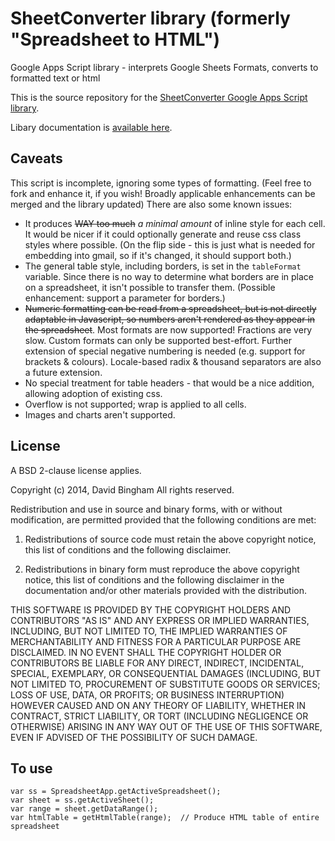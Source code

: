 SheetConverter library (formerly "Spreadsheet to HTML")
==============

Google Apps Script library - interprets Google Sheets Formats, converts to formatted text or html

This is the source repository for the [SheetConverter Google Apps Script library](https://sites.google.com/site/scriptsexamples/custom-methods/sheetconverter).

Libary documentation is [available here](https://script.google.com/macros/library/d/Mo6Ljr7ZKrMeYO9mHqOdo9oxc-w7mEonb/5).

## Caveats ##

This script is incomplete, ignoring some types of formatting. (Feel free to fork and enhance it, if you wish! Broadly applicable enhancements can be merged and the library updated) There are also some known issues:

 - It produces <del>WAY too much</del> *a minimal amount* of inline style for each cell. It would be nicer if it could optionally generate and reuse css class styles where possible. (On the flip side - this is just what is needed for embedding into gmail, so if it's changed, it should support both.)
 - The general table style, including borders, is set in the `tableFormat` variable. Since there is no way to determine what borders are in place on a spreadsheet, it isn't possible to transfer them. (Possible enhancement: support a parameter for borders.)
 - <del>Numeric formatting can be read from a spreadsheet, but is not directly adaptable in Javascript, so numbers aren't rendered as they appear in the spreadsheet</del>. Most formats are now supported! Fractions are very slow. Custom formats can only be supported best-effort. Further extension of special negative numbering is needed (e.g. support for brackets & colours). Locale-based radix & thousand separators are also a future extension.
 - No special treatment for table headers - that would be a nice addition, allowing adoption of existing css.
 - Overflow is not supported; wrap is applied to all cells.
 - Images and charts aren't supported.

## License ##

A BSD 2-clause license applies.

Copyright (c) 2014, David Bingham
All rights reserved.

Redistribution and use in source and binary forms, with or without modification, are permitted provided that the following conditions are met:

 1. Redistributions of source code must retain the above copyright notice, this list of conditions and the following disclaimer.

 2. Redistributions in binary form must reproduce the above copyright notice, this list of conditions and the following disclaimer in the documentation and/or other materials provided with the distribution.

THIS SOFTWARE IS PROVIDED BY THE COPYRIGHT HOLDERS AND CONTRIBUTORS "AS IS" AND ANY EXPRESS OR IMPLIED WARRANTIES, INCLUDING, BUT NOT LIMITED TO, THE IMPLIED WARRANTIES OF MERCHANTABILITY AND FITNESS FOR A PARTICULAR PURPOSE ARE DISCLAIMED. IN NO EVENT SHALL THE COPYRIGHT HOLDER OR CONTRIBUTORS BE LIABLE FOR ANY DIRECT, INDIRECT, INCIDENTAL, SPECIAL, EXEMPLARY, OR CONSEQUENTIAL DAMAGES (INCLUDING, BUT NOT LIMITED TO, PROCUREMENT OF SUBSTITUTE GOODS OR SERVICES; LOSS OF USE, DATA, OR PROFITS; OR BUSINESS INTERRUPTION) HOWEVER CAUSED AND ON ANY THEORY OF LIABILITY, WHETHER IN CONTRACT, STRICT LIABILITY, OR TORT (INCLUDING NEGLIGENCE OR OTHERWISE) ARISING IN ANY WAY OUT OF THE USE OF THIS SOFTWARE, EVEN IF ADVISED OF THE POSSIBILITY OF SUCH DAMAGE.

## To use ##

    var ss = SpreadsheetApp.getActiveSpreadsheet(); 
    var sheet = ss.getActiveSheet();
    var range = sheet.getDataRange();
    var htmlTable = getHtmlTable(range);  // Produce HTML table of entire spreadsheet
